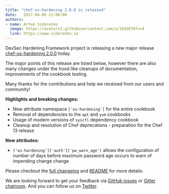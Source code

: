 ```yaml
---
title: "chef-os-hardening 2.0.0 is released"
date:   2017-04-06 21:00:00
authors:
- name: Artem Sidorenko
  image: https://avatars2.githubusercontent.com/u/1645670?v=4
  link: https://www.sidorenko.io
---
```


DevSec Hardening Framework project is releasing a new major release [chef-os-hardening 2.0.0](https://github.com/dev-sec/chef-os-hardening/releases/tag/v2.0.0) today.

The major points of this release are listed below, however there are also many changes under the hood like cleanups of documentation, improvements of the cookbook testing.

Many thanks for the contributions and help we received from our users and community!

**Highlights and breaking changes:**

- New attribute namespace `['os-hardening']` for the entire cookbook
- Removal of dependencies to the `apt` and `yum` cookbooks
- Usage of modern versions of `sysctl` dependency cookbook
- Cleanup and resolution of Chef deprecations - preparation for the Chef 13 release

**New attributes:**

- `['os-hardening']['auth']['pw_warn_age']` allows the configuration of number of days before maximum password age occurs to warn of impending change change

Please checkout the [full changelog](https://github.com/dev-sec/chef-os-hardening/blob/v2.0.0/CHANGELOG.md) and [README](https://github.com/dev-sec/chef-os-hardening/blob/v2.0.0/README.md) for more details.

We are looking forward to get your feedback via [GitHub issues](https://github.com/dev-sec/chef-os-hardening/issues) or [Gitter chatroom](https://gitter.im/dev-sec/general). And you can follow us on [Twitter](https://twitter.com/DevSecIO).
